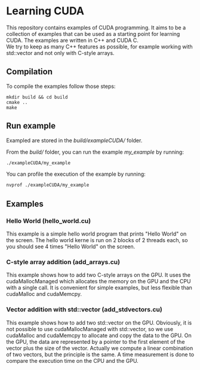 # Learning CUDA 

This repository contains examples of CUDA programming.
It aims to be a collection of examples that can be used as a starting point for learning CUDA.
The examples are written in C++ and CUDA C.  
We try to keep as many C++ features as possible, for example working with std::vector and not only with C-style arrays.

## Compilation

To compile the examples follow those steps:

```Shell
mkdir build && cd build
cmake ..
make
```

## Run example
Exampled are stored in the _build/exampleCUDA/_ folder.

From the _build/_ folder, you can run the example _my_example_ by running:
```Bash
./exampleCUDA/my_example
```

You can profile the execution of the example by running:
```Bash
nvprof ./exampleCUDA/my_example
```

## Examples

### Hello World (hello_world.cu)

This example is a simple hello world program that prints "Hello World" on the screen.
The hello world kerne is run on 2 blocks of 2 threads each, so you should see 4 times "Hello World" on the screen.

### C-style array addition (add_arrays.cu)

This example shows how to add two C-style arrays on the GPU.
It uses the cudaMallocManaged which allocates the memory on the GPU and the CPU with a single call. It is convenient for simple examples, but less flexible than cudaMalloc and cudaMemcpy.

### Vector addition with std::vector (add_stdvectors.cu)

This example shows how to add two std::vector on the GPU.
Obviously, it is not possible to use cudaMallocManaged with std::vector, so we use cudaMalloc and cudaMemcpy to allocate and copy the data to the GPU. On the GPU, the data are represented by a pointer to the first element of the vector plus the size of the vector.
Actually we compute a linear combination of two vectors, but the principle is the same. 
A time measurement is done to compare the execution time on the CPU and the GPU.
